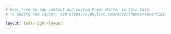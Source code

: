 ```yaml
---
# Feel free to add content and custom Front Matter to this file.
# To modify the layout, see https://jekyllrb.com/docs/themes/#overriding-theme-defaults

layout: left-right-layout
---
```


